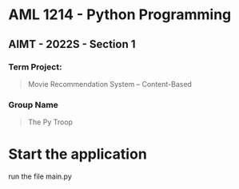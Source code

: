 # AML 1214 - Python Programming
## AIMT - 2022S - Section 1
### Term Project: 
> Movie Recommendation System – Content-Based
### Group Name
> The Py Troop

# Start the application
run the file main.py

